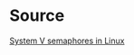 # Source

[System V semaphores in Linux](https://www.softprayog.in/programming/system-v-semaphores)
